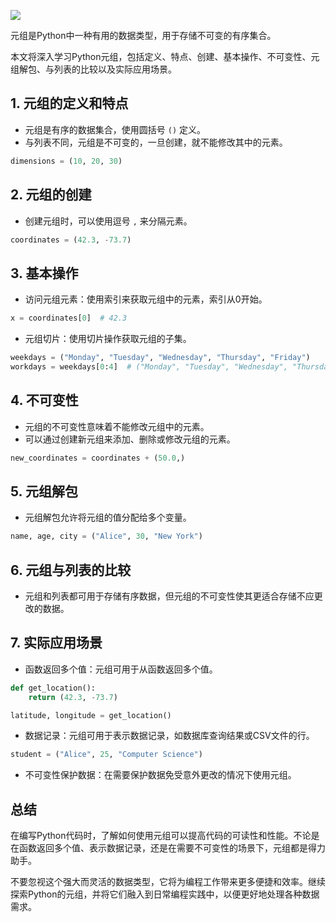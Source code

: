 ![](https://p.ipic.vip/cfnkto.png)

元组是Python中一种有用的数据类型，用于存储不可变的有序集合。

本文将深入学习Python元组，包括定义、特点、创建、基本操作、不可变性、元组解包、与列表的比较以及实际应用场景。

## 1. 元组的定义和特点

- 元组是有序的数据集合，使用圆括号 `()` 定义。
- 与列表不同，元组是不可变的，一旦创建，就不能修改其中的元素。

```python
dimensions = (10, 20, 30)
```

## 2. 元组的创建

- 创建元组时，可以使用逗号 `,` 来分隔元素。

```python
coordinates = (42.3, -73.7)
```

## 3. 基本操作

- 访问元组元素：使用索引来获取元组中的元素，索引从0开始。

```python
x = coordinates[0]  # 42.3
```

- 元组切片：使用切片操作获取元组的子集。

```python
weekdays = ("Monday", "Tuesday", "Wednesday", "Thursday", "Friday")
workdays = weekdays[0:4]  # ("Monday", "Tuesday", "Wednesday", "Thursday")
```

## 4. 不可变性

- 元组的不可变性意味着不能修改元组中的元素。
- 可以通过创建新元组来添加、删除或修改元组的元素。

```python
new_coordinates = coordinates + (50.0,)
```

## 5. 元组解包

- 元组解包允许将元组的值分配给多个变量。

```python
name, age, city = ("Alice", 30, "New York")
```

## 6. 元组与列表的比较

- 元组和列表都可用于存储有序数据，但元组的不可变性使其更适合存储不应更改的数据。

## 7. 实际应用场景

- 函数返回多个值：元组可用于从函数返回多个值。

```python
def get_location():
    return (42.3, -73.7)

latitude, longitude = get_location()
```

- 数据记录：元组可用于表示数据记录，如数据库查询结果或CSV文件的行。

```python
student = ("Alice", 25, "Computer Science")
```

- 不可变性保护数据：在需要保护数据免受意外更改的情况下使用元组。

## 总结
在编写Python代码时，了解如何使用元组可以提高代码的可读性和性能。不论是在函数返回多个值、表示数据记录，还是在需要不可变性的场景下，元组都是得力助手。

不要忽视这个强大而灵活的数据类型，它将为编程工作带来更多便捷和效率。继续探索Python的元组，并将它们融入到日常编程实践中，以便更好地处理各种数据需求。
